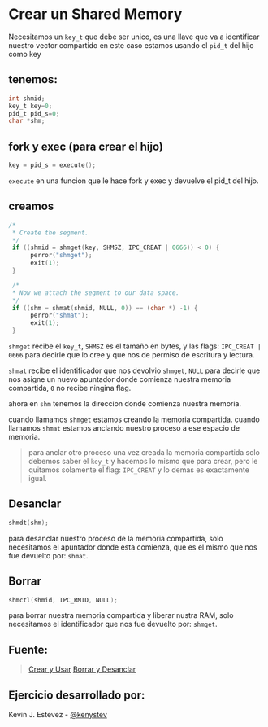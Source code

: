 # Crear un Shared Memory
Necesitamos un `key_t` que debe ser unico, es una llave que va a identificar nuestro vector compartido
en este caso estamos usando el `pid_t` del hijo como key

## tenemos:
```c
int shmid;
key_t key=0;
pid_t pid_s=0;
char *shm;
```

## fork y exec (para crear el hijo)
```c
key = pid_s = execute();
```
`execute` en una funcion que le hace fork y exec y devuelve el pid_t del hijo.

## creamos
```c
/*
 * Create the segment.
 */
 if ((shmid = shmget(key, SHMSZ, IPC_CREAT | 0666)) < 0) {
      perror("shmget");
      exit(1);
 }

 /*
 * Now we attach the segment to our data space.
 */
 if ((shm = shmat(shmid, NULL, 0)) == (char *) -1) {
      perror("shmat");
      exit(1);
 }
```
`shmget` recibe el `key_t`, `SHMSZ` es el tamaño en bytes, y las flags: `IPC_CREAT | 0666` para decirle que lo cree y que nos de permiso de escritura y lectura.

`shmat` recibe el identificador que nos devolvio `shmget`, `NULL` para decirle que nos asigne un nuevo apuntador donde comienza nuestra memoria compartida, `0` no recibe ningina flag.

ahora en `shm` tenemos la direccion donde comienza nuestra memoria.

cuando llamamos `shmget` estamos creando la memoria compartida.
cuando llamamos `shmat` estamos anclando nuestro proceso a ese espacio de memoria.

> para anclar otro proceso una vez creada la memoria compartida solo debemos saber el `key_t`
> y hacemos lo mismo que para crear, pero le quitamos solamente el flag: `IPC_CREAT` 
> y lo demas es exactamente igual.

## Desanclar
```c
shmdt(shm);
```
para desanclar nuestro proceso de la memoria compartida, solo necesitamos el apuntador donde esta comienza, que es el mismo que nos fue devuelto por: `shmat`.

## Borrar
```c
shmctl(shmid, IPC_RMID, NULL);
```
para borrar nuestra memoria compartida y liberar nustra RAM, solo necesitamos el identificador que nos fue devuelto por: `shmget`.

Fuente:
-------
> [Crear y Usar](http://users.cs.cf.ac.uk/Dave.Marshall/C/node27.html)
> [Borrar y Desanclar](http://www.csl.mtu.edu/cs4411.ck/www/NOTES/process/shm/shmdt.html)

Ejercicio desarrollado por:
---------------------------
Kevin J. Estevez - [@kenystev](https://github.com/KenyStev)